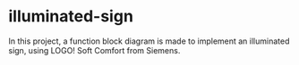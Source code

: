 # illuminated-sign
In this project, a function block diagram is made to implement an illuminated sign, using LOGO! Soft Comfort from Siemens.
